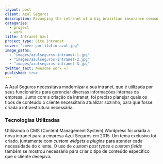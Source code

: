 ```yaml
---
layout: post
client: Azul Seguros
description: Revamping the intranet of a big brazilian insurance company
categories: 
  - project
  - work
title: Intranet Azul
project_type: Site Intranet
cover: "cover-portifolio-azul.jpg"
image_paths: 
  - "images/azulseguros-intranet-1.jpg"
  - "images/azulseguros-intranet-2.jpg"
  - "images/azulseguros-intranet-3.jpg"
twitter_text: Awesome work =)
published: true
---
```



A Azul Seguros necessitava modernizar a sua intranet, que é utilizada por seus funcionários para gerenciar diversas informações internas da empresa. Junto com a criação da intranet, foi preciso planejar quais os tipos de conteúdo o cliente necessitaria atualizar sozinho, para que fosse criada a infraestrutura necessária.

### Tecnologias Utilizadas
Utilizando o CMS (Content Management System) Wordpress foi criada a nova intranet para a empresa Azul Seguros em 2015. Um tema exclusivo foi criado, juntamente com *custom widgets* e *plugins* para atender cada necessidade do cliente. O uso de *custom post types* e *custom fields* também se mostrou necessário para criar o tipo de conteúdo específico que o cliente desejava.
